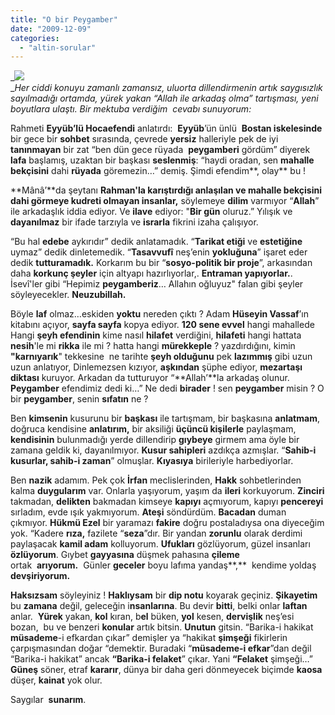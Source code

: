```yaml
---
title: "O bir Peygamber"
date: "2009-12-09"
categories: 
  - "altin-sorular"
---
```


_![](/uploads/image/dua_.jpg)  
__Her ciddi konuyu zamanlı zamansız, uluorta dillendirmenin artık saygısızlık sayılmadığı ortamda, yürek yakan “Allah ile arkadaş olma” tartışması, yeni boyutlara ulaştı. Bir mektuba verdiğim  cevabı sunuyorum:_

Rahmeti **Eyyüb’lü Hocaefendi** anlatırdı:  **Eyyüb**’ün ünlü  **Bostan iskelesinde** bir gece bir **sohbet** sırasında, çevrede **yersiz** halleriyle pek de iyi **tanınmayan** bir zat “ben dün gece rüyada  **peygamberi** gördüm” diyerek **lafa** başlamış, uzaktan bir başkası **seslenmiş**: “haydi oradan, sen **mahalle bekçisini** dahi **rüyada** göremezin…” demiş. Şimdi efendim**, olay** bu ! 

**Mânâ’**da şeytanı **Rahman'**la karıştırdığı anlaşılan ve **mahalle bekçisini** dahi görmeye kudreti olmayan i**nsanlar,** söylemeye **dilim** varmıyor “**Allah**” ile arkadaşlık iddia ediyor. Ve **ilave** ediyor: "**Bir gün** oluruz.” Yılışık ve **dayanılmaz** bir ifade tarzıyla ve **israrla** fikrini izaha çalışıyor.

“Bu hal **edebe** aykırıdır” dedik anlatamadık. “**Tarikat etiği** ve **estetiğine** uymaz” dedik dinletemedik. “**Tasavvufî** neş’enin **yokluğuna**” işaret eder dedik **tutturamadık.** Korkarım bu bir “**sosyo-politik bir proje**”, arkasından daha **korkunç şeyler** için altyapı hazırlıyorlar,. **Entraman yapıyorlar.**. İsevî'ler gibi “Hepimiz **peygamberiz**… Allahın oğluyuz" falan gibi şeyler  söyleyecekler. **Neuzubillah.**

Böyle **laf** olmaz…eskiden **yoktu** nereden çıktı ? Adam **Hüseyin Vassaf**’ın kitabını açıyor, **sayfa sayfa** kopya ediyor. **120 sene evvel** hangi mahallede Hangi **şeyh efendinin** kime nasıl **hilafet** verdiğini, **hilafeti** hangi hattata **nesih**'le mi **rikka** ile mi ? hatta hangi **mürekkeple** ? yazdırdığını, kimin **"karnıyarık**" tekkesine  ne tarihte **şeyh olduğunu** pek **lazımmış** gibi uzun uzun anlatıyor, Dinlemezsen kızıyor, **aşkından** şüphe ediyor, **mezartaşı diktası** kuruyor. Arkadan da tutturuyor “**Allah’**la arkadaş olunur. **Peygamber** efendimiz dedi ki…” Ne dedi **birader** ! sen **peygamber** misin ? O bir **peygamber**, senin **sıfatın** ne ?

Ben **kimsenin** kusurunu bir **başkası** ile tartışmam, bir başkasına **anlatmam**, doğruca kendisine **anlatırım,** bir aksiliği **üçüncü kişilerle** paylaşmam, **kendisinin** bulunmadığı yerde dillendirip **gıybeye** girmem ama öyle bir zamana geldik ki, dayanılmıyor. **Kusur sahipleri** azdıkça azmışlar. “**Sahib-i kusurlar, sahib-i zaman**” olmuşlar. **Kıyasıya** birileriyle harbediyorlar.

Ben **nazik** adamım. Pek çok **İrfan** meclislerinden, **Hakk** sohbetlerinden kalma **duygularım** var. Onlarla yaşıyorum, yaşım da **ileri** korkuyorum. **Zinciri** takmadan, **delikten** bakmadan kimseye **kapıyı** açmıyorum, kapıyı **pencereyi** sırladım, evde ışık yakmıyorum. **Ateşi** söndürdüm. **Bacadan** duman çıkmıyor. **Hükmü Ezel** bir yaramazı **fakire** doğru postaladıysa ona diyeceğim yok. “Kadere **rıza,** fazilete “**seza**”dır. Bir yandan **zorunlu** olarak derdimi paylaşacak **kamil adam** kolluyorum. **Ufukları** gözlüyorum, güzel insanları **özlüyorum**. Gıybet **gayyasına** düşmek pahasına **çileme** ortak  **arıyorum.**  Günler **geceler** boyu lafıma yandaş**,**  kendime yoldaş **devşiriyorum.**

**Haksızsam** söyleyiniz ! **Haklıysam** bir **dip notu** koyarak geçiniz. **Şikayetim** bu **zamana** değil, geleceğin i**nsanlarına**. Bu devir **bitti**, belki onlar **laftan** anlar.  **Yürek** yakan, **kol** kıran, b**el** büken, **yol** kesen, **dervişlik** neş’esi bozan,  bu ve benzeri **konular** artık bitsin. **Unutun** gitsin. “Barika-i hakikat **müsademe**\-i efkardan çıkar” demişler ya “hakikat **şimşeği** fikirlerin çarpışmasından doğar “demektir. Buradaki “**müsademe-i efkar**”dan değil “Barika-i hakikat” ancak **“Barika-i felaket**” çıkar. Yani **“Felaket** şimşeği…” **Güneş** söner, etraf **kararır**, dünya bir daha geri dönmeyecek biçimde **kaosa** düşer, **kainat** yok olur.

Saygılar  **sunarım**.

